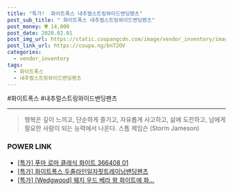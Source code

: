 ```yaml
--- 
title: "특가!  화이트폭스 내추럴스트링와이드밴딩팬츠" 
post_sub_title: " 화이트폭스 내추럴스트링와이드밴딩팬츠" 
post_money: ₩ 14,000 
post_date: 2020.02.01 
post_img_url: https://static.coupangcdn.com/image/vendor_inventory/images/2018/07/20/9/3/737f3aab-379a-4bfb-a7e3-3ea7b5a37e93.jpg 
post_link_url: https://coupa.ng/bnT2OV 
categories: 
  - vendor_inventory 
tags: 
  - 화이트폭스 
  - 내추럴스트링와이드밴딩팬츠 
--- 
```

  #화이트폭스 #내추럴스트링와이드밴딩팬츠 
<hr> 

> 행복은 깊이 느끼고, 단순하게 즐기고, 자유롭게 사고하고, 삶에 도전하고, 남에게 필요한 사람이 되는 능력에서 나온다. 스톰 제임슨 (Storm Jameson) 


### POWER LINK

* <a href="https://blog.naver.com/an0733/221787808876" target="_blank">[특가] 푸마 로마 클래식 화이트 366408 01</a>
* <a href="https://blog.naver.com/santokki14/221792630145" target="_blank">[특가] 화이트폭스 두줄라인일자핏트레이닝밴딩팬츠</a>
* <a href="https://blog.naver.com/an0733/221785937803" target="_blank">[특가] [Wedgwood] 웨지 우드 베라 왕 화이트에 화...</a>
